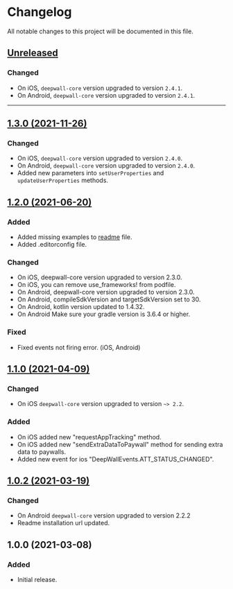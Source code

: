 # Changelog
All notable changes to this project will be documented in this file.

## [Unreleased](https://github.com/Teknasyon-Teknoloji/deepwall-cordova-sdk/compare/1.3.0...main)
### Changed
- On iOS, `deepwall-core` version upgraded to version `2.4.1`.
- On Android, `deepwall-core` version upgraded to version `2.4.1`.


---


## [1.3.0 (2021-11-26)](https://github.com/Teknasyon-Teknoloji/deepwall-cordova-sdk/compare/1.2.0...1.3.0)
### Changed
- On iOS, `deepwall-core` version upgraded to version `2.4.0`.
- On Android, `deepwall-core` version upgraded to version `2.4.0`.
- Added new parameters into `setUserProperties` and `updateUserProperties` methods.

## [1.2.0 (2021-06-20)](https://github.com/Teknasyon-Teknoloji/deepwall-cordova-sdk/compare/1.1.0...1.2.0)
### Added
- Added missing examples to [readme](README.md) file.
- Added .editorconfig file.

### Changed
- On iOS, deepwall-core version upgraded to version 2.3.0.
- On iOS, you can remove use_frameworks! from podfile.
- On Android, deepwall-core version upgraded to version 2.3.0.
- On Android, compileSdkVersion and targetSdkVersion set to 30.
- On Android, kotlin version updated to 1.4.32.
- On Android Make sure your gradle version is 3.6.4 or higher.

### Fixed
- Fixed events not firing error. (iOS, Android)

## [1.1.0 (2021-04-09)](https://github.com/Teknasyon-Teknoloji/deepwall-cordova-sdk/compare/1.0.2...1.1.0)
### Changed
- On iOS `deepwall-core` version upgraded to version `~> 2.2`.

### Added
- On iOS added new "requestAppTracking" method.
- On iOS added new "sendExtraDataToPaywall" method for sending extra data to paywalls.
- Added new event for ios "DeepWallEvents.ATT_STATUS_CHANGED".

## [1.0.2 (2021-03-19)](https://github.com/Teknasyon-Teknoloji/deepwall-cordova-sdk/compare/1.0.0...1.0.2)
### Changed
- On Android `deepwall-core` version upgraded to version 2.2.2
- Readme installation url updated.

## 1.0.0 (2021-03-08)
### Added
- Initial release.

